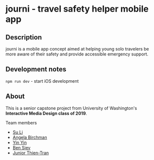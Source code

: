 # journi - travel safety helper mobile app

## Description
journi is a mobile app concept aimed at helping young solo travelers be more aware of their safety and provide accessible emergency support.

## Development notes

`npm run dev` - start iOS development

## About
This is a senior capstone project from University of Washington's **Interactive Media Design class of 2019**.

Team members
- [Su Li](https://syli.me/)
- [Angela Birchman](https://birchmanangela.wixsite.com/angelabirchman)
- [Yin Yin](https://yinyindesign.com)
- [Ben Siev](https://benjaminsiev.me)
- [Junior Thien-Tran]()